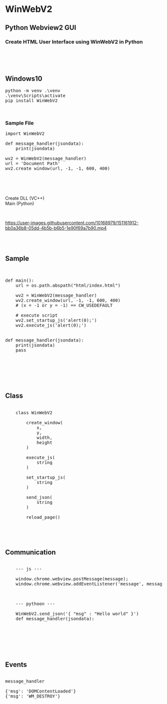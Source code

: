 # WinWebV2
## Python Webview2 GUI
### Create HTML User Interface using WinWebV2 in Python

<br><br><br>

## Windows10    
<pre>
python -m venv .\venv  
.\venv\Scripts\activate  
pip install WinWebV2
</pre>

<br>

### Sample File
<pre>
import WinWebV2

def message_handler(jsondata):
    print(jsondata)

wv2 = WinWebV2(message_handler)
url = 'Document Path'
wv2.create_window(url, -1, -1, 600, 400)
</pre>


<br><br><br>

Create DLL (VC++)  
Main (Python)

<br>

https://user-images.githubusercontent.com/10168979/151161912-bb0a36b8-05dd-4b5b-b6b5-1e90f69a7b90.mp4




<br><br>

## Sample

<pre>


def main():  
    url = os.path.abspath("html/index.html")

    wv2 = WinWebV2(message_handler)
    wv2.create_window(url, -1, -1, 600, 400)
    # (x = -1 or y = -1) == CW_USEDEFAULT

    # execute script
    wv2.set_startup_js('alert(0);')
    wv2.execute_js('alert(0);')


def message_handler(jsondata):
    print(jsondata)
    pass


</pre>

<br><br><br>

## Class

<pre>

    class WinWebV2

        create_window(
            x,
            y,
            width,
            height
        )

        execute_js(
            string
        )

        set_startup_js(
            string
        )

        send_json(
            string
        )

        reload_page()


</pre>

<br>

## Communication

<pre>

    --- js ---
 
    window.chrome.webview.postMessage(message);
    window.chrome.webview.addEventListener('message', messageHandler);



    --- pythoon ---

    WinWebV2.send_json('{ "msg" : "Hello world" }')
    def message_handler(jsondata):


</pre>

<br><br><br>

## Events
<pre>

message_handler

{'msg': 'DOMContentLoaded'}
{'msg': 'WM_DESTROY'}

</pre>

<br><br><br><br><br><br>



